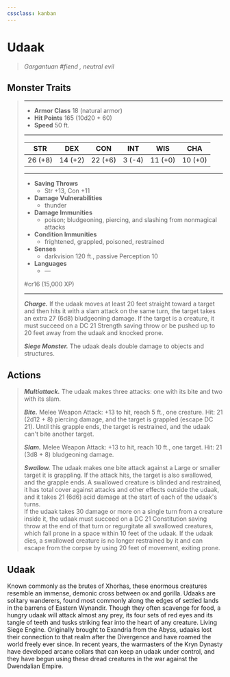 ```yaml
---
cssclass: kanban
---
```


# Udaak
>*Gargantuan #fiend , neutral evil*
## Monster Traits
>___
>- **Armor Class** 18 (natural armor)
>- **Hit Points** 165 (10d20 + 60)
>- **Speed** 50 ft.
>___
>|STR|DEX|CON|INT|WIS|CHA|
>|:---:|:---:|:---:|:---:|:---:|:---:|
>|26 (+8)|14 (+2)|22 (+6)|3 (-4)|11 (+0)|10 (+0)|
>___
>- **Saving Throws**
>	 - Str +13, Con +11
>- **Damage Vulnerabilities**
>	 - thunder
>- **Damage Immunities**
>	 - poison; bludgeoning, piercing, and slashing from nonmagical attacks
>- **Condition Immunities**
>	 - frightened, grappled, poisoned, restrained
>- **Senses**
>	 - darkvision 120 ft., passive Perception 10
>- **Languages**
>	 - —
>
> #cr16 (15,000 XP)
>___
>***Charge.*** If the udaak moves at least 20 feet straight toward a target and then hits it with a slam attack on the same turn, the target takes an extra 27 (6d8) bludgeoning damage. If the target is a creature, it must succeed on a DC 21 Strength saving throw or be pushed up to 20 feet away from the udaak and knocked prone.  
>
>***Siege Monster.*** The udaak deals double damage to objects and structures.  
>
## Actions
>***Multiattack.*** The udaak makes three attacks: one with its bite and two with its slam.  
>
>***Bite.*** Melee Weapon Attack: +13 to hit, reach 5 ft., one creature. Hit: 21 (2d12 + 8) piercing damage, and the target is grappled (escape DC 21). Until this grapple ends, the target is restrained, and the udaak can't bite another target.  
>
>***Slam.*** Melee Weapon Attack: +13 to hit, reach 10 ft., one target. Hit: 21 (3d8 + 8) bludgeoning damage.  
>
>***Swallow.*** The udaak makes one bite attack against a Large or smaller target it is grappling. If the attack hits, the target is also swallowed, and the grapple ends. A swallowed creature is blinded and restrained, it has total cover against attacks and other effects outside the udaak, and it takes 21 (6d6) acid damage at the start of each of the udaak's turns.  
>If the udaak takes 30 damage or more on a single turn from a creature inside it, the udaak must succeed on a DC 21 Constitution saving throw at the end of that turn or regurgitate all swallowed creatures, which fall prone in a space within 10 feet of the udaak. If the udaak dies, a swallowed creature is no longer restrained by it and can escape from the corpse by using 20 feet of movement, exiting prone.
## Udaak
Known commonly as the brutes of Xhorhas, these enormous creatures resemble an immense, demonic cross between ox and gorilla. Udaaks are solitary wanderers, found most commonly along the edges of settled lands in the barrens of Eastern Wynandir. Though they often scavenge for food, a hungry udaak will attack almost any prey, its four sets of red eyes and its tangle of teeth and tusks striking fear into the heart of any creature.
Living Siege Engine. Originally brought to Exandria from the Abyss, udaaks lost their connection to that realm after the Divergence and have roamed the world freely ever since. In recent years, the warmasters of the Kryn Dynasty have developed arcane collars that can keep an udaak under control, and they have begun using these dread creatures in the war against the Dwendalian Empire.